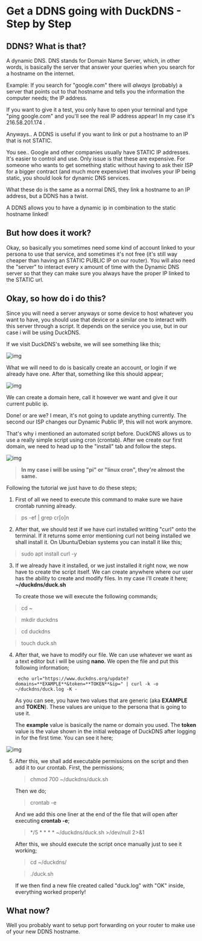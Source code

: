 # Get a DDNS going with DuckDNS - Step by Step
## DDNS? What is that?
A dynamic DNS. DNS stands for Domain Name Server, which, in other words, is basically the server that answer your queries when you search for a hostname on the internet.

Example: If you search for "google.com" there will _always_ (probably) a server that points out to that hostname and tells you the information the computer needs; the IP address.

If you want to give it a test, you only have to open your terminal and type "ping google.com" and you'll see the real IP address appear! In my case it's 216.58.201.174 .

Anyways.. A DDNS is useful if you want to link or put a hostname to an IP that is not STATIC.

You see.. Google and other companies usually have STATIC IP addresses. It's easier to control and use. Only issue is that these are expensive. For someone who wants to get something static without having to ask their ISP for a bigger contract (and much more expensive) that involves your IP being static, you should look for dynamic DNS services.

What these do is the same as a normal DNS, they link a hostname to an IP address, but a DDNS has a twist.

A DDNS allows you to have a dynamic ip in combination to the static hostname linked!

## But how does it work?
Okay, so basically you sometimes need some kind of account linked to your persona to use that service, and sometimes it's not free (it's still way cheaper than having an STATIC PUBLIC IP on our router). You will also need the "server" to interact every x amount of time with the Dynamic DNS server so that they can make sure you always have the proper IP linked to the STATIC url.

## Okay, so how do i do this?

Since you will need a server anyways or some device to host whatever you want to have, you should use that device or a similar one to interact with this server through a script. It depends on the service you use, but in our case i will be using DuckDNS.

If we visit DuckDNS's website, we will see something like this;

![img](https://i.imgur.com/8UbTQhw.png)

What we will need to do is basically create an account, or login if we already have one. After that, something like this should appear;

![img](https://i.imgur.com/xHg1ej6.png)

We can create a domain here, call it however we want and give it our current public ip.

Done! or are we? I mean, it's not going to update anything currently. The second our ISP changes our Dynamic Public IP, this will not work anymore.

That's why i mentioned an automated script before. DuckDNS allows us to use a really simple script using cron (crontab). After we create our first domain, we need to head up to the "install" tab and follow the steps.

![img](https://i.imgur.com/xDzWKUU.png)

> **In my case i will be using "pi" or "linux cron", they're almost the same.**

Following the tutorial we just have to do these steps;

1. First of all we need to execute this command to make sure we have crontab running already.
> ps -ef | grep cr[o]n

2. After that, we should test if we have curl installed writting "curl" onto the terminal. If it returns some error mentioning curl not being installed we shall install it.
On Ubuntu/Debian systems you can install it like this;
> sudo apt install curl -y

3. If we already have it installed, or we just installed it right now, we now have to create the script itself. We can create anywhere where our user has the ability to create and modify files. In my case i'll create it here; **~/duckdns/duck.sh**

    To create those we will execute the following commands;
> cd ~

> mkdir duckdns

> cd duckdns

> touch duck.sh

4. After that, we have to modify our file. We can use whatever we want as a text editor but i will be using **nano**. We open the file and put this following information;
        
        echo url="https://www.duckdns.org/update?domains=**EXAMPLE**&token=**TOKEN**&ip=" | curl -k -o ~/duckdns/duck.log -K -

    As you can see, you have two values that are generic (aka **EXAMPLE** and **TOKEN**). These values are unique to the persona that is going to use it.

    The **example** value is basically the name or domain you used.
    The **token** value is the value shown in the initial webpage of DuckDNS after logging in for the first time. You can see it here;

![img](https://i.imgur.com/v6on1ng.png)

5. After this, we shall add executable permissions on the script and then add it to our crontab. First, the permissions;
    > chmod 700 ~/duckdns/duck.sh

    Then we do;
    > crontab -e

    And we add this one liner at the end of the file that will open after executing **crontab -e**;
    > */5 * * * * ~/duckdns/duck.sh >/dev/null 2>&1

    After this, we should execute the script once manually just to see it working;
    > cd ~/duckdns/
    
    > ./duck.sh

    If we then find a new file created called "duck.log" with "OK" inside, everything worked properly!

## What now?

Well you probably want to setup port forwarding on your router to make use of your new DDNS hostname.
